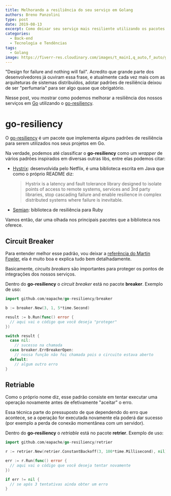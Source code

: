 ```yaml
---
title: Melhorando a resiliência do seu serviço em Golang
authors: Breno Panzolini
type: post
date: 2019-08-13
excerpt: Como deixar seu serviço mais resiliente utilizando os pacotes da biblioteca go-resiliency.
categories:
  - Back-end
  - Tecnologia e Tendências
tags:
  - Golang
image: https://fiverr-res.cloudinary.com/images/t_main1,q_auto,f_auto/gigs/105341569/original/74716f149ed9a43376a98249d6bca73957bf8c8c/code-the-program-in-golang-go-programming-language.png
---
```


"Design for failure and nothing will fail". Acredito que grande parte dos desenvolvedores já ouviram essa frase, e atualmente cada vez mais com as arquiteturas de sistemas distribuídos, adotar padrões de resiliência deixou de ser "perfumaria" para ser algo quase que obrigatório.

Nesse post, vou mostrar como podemos melhorar a resiliência dos nossos serviços em [Go](https://golang.org/) utilizando o [go-resiliency](https://godoc.org/github.com/eapache/go-resiliency).

# go-resiliency

O [go-resiliency](https://godoc.org/github.com/eapache/go-resiliency) é um pacote que implementa alguns padrões de resiliência para serem utilizados nos seus projetos em Go.

Na verdade, podemos até classificar o **go-resiliency** como um _wrapper_ de vários padrões inspirados em diversas outras libs, entre elas podemos citar:

- [Hystrix](https://github.com/Netflix/Hystrix): desenvolvida pelo Netflix, é uma biblioteca escrita em Java que como o próprio README diz:
  
  > Hystrix is a latency and fault tolerance library designed to isolate points of access to remote systems, services and 3rd party libraries, stop cascading failure and enable resilience in complex distributed systems where failure is inevitable.

- [Semian](https://github.com/Shopify/semian): biblioteca de resiliência para Ruby

Vamos então, dar uma olhada nos principais pacotes que a biblioteca nos oferece.

## Circuit Breaker

Para entender melhor esse padrão, vou deixar a [referência do Martin Fowler](https://martinfowler.com/bliki/CircuitBreaker.html), ela é muito boa e explica tudo bem detalhadamente.

Basicamente, *circuits breakers* são importantes para proteger os pontos de integrações dos nossos serviços.

Dentro do **go-resiliency** o *circuit breaker* está no pacote **breaker**. Exemplo de uso:

```go
import github.com/eapache/go-resiliency/breaker

b := breaker.New(3, 1, 5*time.Second)

result := b.Run(func() error {
  // aqui vai o código que você deseja "proteger"
})

switch result {
  case nil:
    // sucesso na chamada
  case breaker.ErrBreakerOpen:
    // nossa função não foi chamada pois o circuito estava aberto
  default:
    // algum outro erro
}
```

## Retriable

Como o próprio nome diz, esse padrão consiste em tentar executar uma operação novamente antes de efetivamente "aceitar" o erro. 

Essa técnica parte do pressuposto de que dependendo do erro que acontece, se a operação for executada novamente ela poderá dar sucesso (por exemplo a perda de conexão momentânea com um servidor).

Dentro do **go-resiliency** o *retriable* está no pacote **retrier**. Exemplo de uso:

```go
import github.com/eapache/go-resiliency/retrier

r := retrier.New(retrier.ConstantBackoff(3, 100*time.Millisecond), nil)

err := r.Run(func() error {
  // aqui vai o código que você deseja tentar novamente
})

if err != nil {
  // se após 3 tentativas ainda obter um erro
}
```
